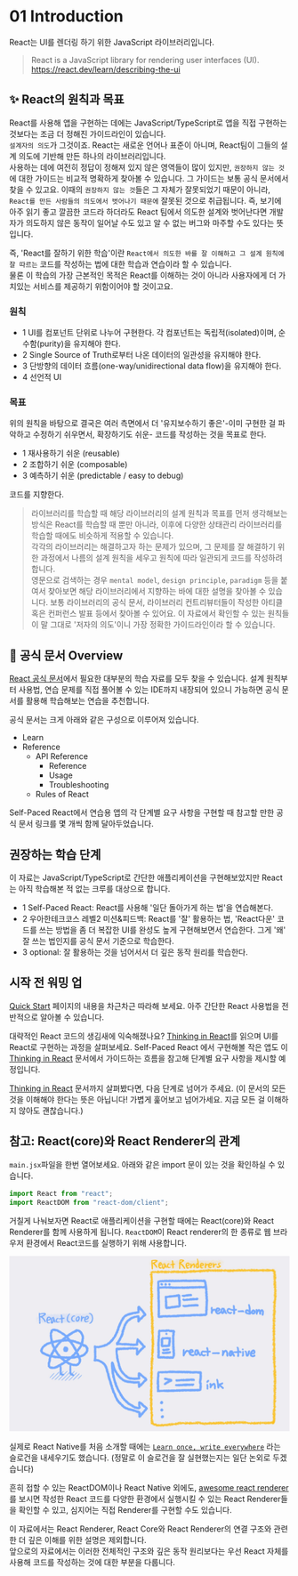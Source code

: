 # 01 Introduction

React는 UI를 렌더링 하기 위한 JavaScript 라이브러리입니다.      
> React is a JavaScript library for rendering user interfaces (UI).
> https://react.dev/learn/describing-the-ui


## ✨ React의 원칙과 목표

React를 사용해 앱을 구현하는 데에는 JavaScript/TypeScript로 앱을 직접 구현하는 것보다는 조금 더 정해진 가이드라인이 있습니다.    
`설계자의 의도`가 그것이죠. React는 새로운 언어나 표준이 아니며, React팀이 그들의 설계 의도에 기반해 만든 하나의 라이브러리입니다.     
사용하는 데에 여전히 정답이 정해져 있지 않은 영역들이 많이 있지만, `권장하지 않는 것`에 대한 가이드는 비교적 명확하게 찾아볼 수 있습니다. 그 가이드는 보통 공식 문서에서 찾을 수 있고요. 이때의 `권장하지 않는 것`들은 그 자체가 잘못되었기 때문이 아니라, `React를 만든 사람들의 의도에서 벗어나기 때문에` 잘못된 것으로 취급됩니다. 즉, 보기에 아주 읽기 좋고 깔끔한 코드라 하더라도 React 팀에서 의도한 설계와 벗어난다면 개발자가 의도하지 않은 동작이 일어날 수도 있고 알 수 없는 버그와 마주할 수도 있다는 뜻입니다.         

즉, 'React를 잘하기 위한 학습'이란 `React에서 의도한 바를 잘 이해하고 그 설계 원칙에 잘 따르는` 코드를 작성하는 법에 대한 학습과 연습이라 할 수 있습니다.      
물론 이 학습의 가장 근본적인 목적은 React를 이해하는 것이 아니라 사용자에게 더 가치있는 서비스를 제공하기 위함이어야 할 것이고요.

### 원칙 
- 1 UI를 컴포넌트 단위로 나누어 구현한다. 각 컴포넌트는 독립적(isolated)이며, 순수함(purity)을 유지해야 한다.
- 2 Single Source of Truth로부터 나온 데이터의 일관성을 유지해야 한다.
- 3 단방향의 데이터 흐름(one-way/unidirectional data flow)을 유지해야 한다.
- 4 선언적 UI

### 목표
위의 원칙을 바탕으로 결국은 여러 측면에서 더 '유지보수하기 좋은'-이미 구현한 걸 파악하고 수정하기 쉬우면서, 확장하기도 쉬운- 코드를 작성하는 것을 목표로 한다.   
- 1 재사용하기 쉬운 (reusable)
- 2 조합하기 쉬운 (composable)
- 3 예측하기 쉬운 (predictable / easy to debug)       

코드를 지향한다. 


> 라이브러리를 학습할 때 해당 라이브러리의 설계 원칙과 목표를 먼저 생각해보는 방식은 React를 학습할 때 뿐만 아니라, 이후에 다양한 상태관리 라이브러리를 학습할 때에도 비슷하게 적용할 수 있습니다.     
> 각각의 라이브러리는 해결하고자 하는 문제가 있으며, 그 문제를 잘 해결하기 위한 과정에서 나름의 설계 원칙을 세우고 원칙에 따라 일관되게 코드를 작성하려 합니다.      
> 영문으로 검색하는 경우 `mental model`, `design principle`, `paradigm` 등을 붙여서 찾아보면 해당 라이브러리에서 지향하는 바에 대한 설명을 찾아볼 수 있습니다. 보통 라이브러리의 공식 문서, 라이브러리 컨트리뷰터들이 작성한 아티클 혹은 컨퍼런스 발표 등에서 찾아볼 수 있어요. 이 자료에서 확인할 수 있는 원칙들이 말 그대로 '저자의 의도'이니 가장 정확한 가이드라인이라 할 수 있습니다.       

## 🦅 공식 문서 Overview 
[React 공식 문서](https://react.dev/)에서 필요한 대부분의 학습 자료를 모두 찾을 수 있습니다. 설계 원칙부터 사용법, 연습 문제를 직접 풀어볼 수 있는 IDE까지 내장되어 있으니 가능하면 공식 문서를 활용해 학습해보는 연습을 추천합니다.       

공식 문서는 크게 아래와 같은 구성으로 이루어져 있습니다.            
- Learn
- Reference
	- API Reference
		- Reference
		- Usage
		- Troubleshooting
	- Rules of React

Self-Paced React에서 연습용 앱의 각 단계별 요구 사항을 구현할 때 참고할 만한 공식 문서 링크를 몇 개씩 함께 달아두었습니다. 


## 권장하는 학습 단계
이 자료는 JavaScript/TypeScript로 간단한 애플리케이션을 구현해보았지만 React는 아직 학습해본 적 없는 크루를 대상으로 합니다.    
- 1 Self-Paced React: React를 사용해 '일단 돌아가게 하는 법'을 연습해본다. 
- 2 우아한테크코스 레벨2 미션&피드백: React를 '잘' 활용하는 법, 'React다운' 코드를 쓰는 방법을 좀 더 복잡한 UI를 완성도 높게 구현해보면서 연습한다. 그게 '왜' 잘 쓰는 법인지를 공식 문서 기준으로 학습한다.
- 3 optional: 잘 활용하는 것을 넘어서서 더 깊은 동작 원리를 학습한다.

## 시작 전 워밍 업
[Quick Start](https://react.dev/learn) 페이지의 내용을 차근차근 따라해 보세요. 아주 간단한 React 사용법을 전반적으로 알아볼 수 있습니다.     

대략적인 React 코드의 생김새에 익숙해졌나요? 
[Thinking in React](https://react.dev/learn/thinking-in-react)를 읽으며 UI를 React로 구현하는 과정을 살펴보세요. Self-Paced React 에서 구현해볼 작은 앱도 이 [Thinking in React](https://react.dev/learn/thinking-in-react) 문서에서 가이드하는 흐름을 참고해 단계별 요구 사항을 제시할 예정입니다.        

[Thinking in React](https://react.dev/learn/thinking-in-react) 문서까지 살펴봤다면, 다음 단계로 넘어가 주세요. (이 문서의 모든 것을 이해해야 한다는 뜻은 아닙니다! 가볍게 훑어보고 넘어가세요. 지금 모든 걸 이해하지 않아도 괜찮습니다.)

## 참고: React(core)와 React Renderer의 관계 
`main.jsx`파일을 한번 열어보세요. 아래와 같은 import 문이 있는 것을 확인하실 수 있습니다. 
```javascript
import React from "react";
import ReactDOM from "react-dom/client";
```
거칠게 나눠보자면 React로 애플리케이션을 구현할 때에는 React(core)와 React Renderer를 함께 사용하게 됩니다. `ReactDOM`이 React renderer의 한 종류로 웹 브라우저 환경에서 React코드를 실행하기 위해 사용합니다.        

![react and react renderers](../images/01-react-react-renderers.jpg)        

실제로 React Native를 처음 소개할 때에는 [`Learn once, write everywhere`](https://blog.outsider.ne.kr/1124) 라는 슬로건을 내세우기도 했습니다. (정말로 이 슬로건을 잘 실현했는지는 일단 논외로 두겠습니다)      

흔히 접할 수 있는 ReactDOM이나 React Native 외에도, [awesome react renderer](https://github.com/chentsulin/awesome-react-renderer)를 보시면 작성한 React 코드를 다양한 환경에서 실행시킬 수 있는 React Renderer들을 확인할 수 있고, 심지어는 직접 Renderer를 구현할 수도 있습니다.      

이 자료에서는 React Renderer, React Core와 React Renderer의 연결 구조와 관련한 더 깊은 이해를 위한 설명은 제외합니다.      
앞으로의 자료에서는 이러한 전체적인 구조와 깊은 동작 원리보다는 우선 React 자체를 사용해 코드를 작성하는 것에 대한 부분을 다룹니다. 
